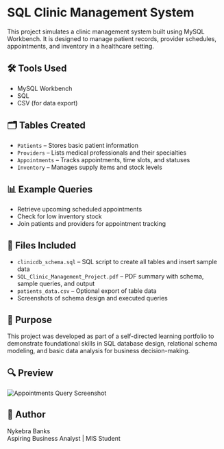 # SQL Clinic Management System

This project simulates a clinic management system built using MySQL Workbench. It is designed to manage patient records, provider schedules, appointments, and inventory in a healthcare setting.

## 🛠 Tools Used
- MySQL Workbench
- SQL
- CSV (for data export)

## 🗂 Tables Created
- `Patients` – Stores basic patient information
- `Providers` – Lists medical professionals and their specialties
- `Appointments` – Tracks appointments, time slots, and statuses
- `Inventory` – Manages supply items and stock levels

## 📊 Example Queries
- Retrieve upcoming scheduled appointments
- Check for low inventory stock
- Join patients and providers for appointment tracking

## 📁 Files Included
- `clinicdb_schema.sql` – SQL script to create all tables and insert sample data
- `SQL_Clinic_Management_Project.pdf` – PDF summary with schema, sample queries, and output
- `patients_data.csv` – Optional export of table data
- Screenshots of schema design and executed queries

## 🧠 Purpose
This project was developed as part of a self-directed learning portfolio to demonstrate foundational skills in SQL database design, relational schema modeling, and basic data analysis for business decision-making.

## 🔍 Preview
![Appointments Query Screenshot](path-to-screenshot.png)

## 📌 Author
Nykebra Banks  
Aspiring Business Analyst | MIS Student  
